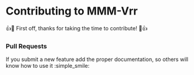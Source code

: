 # Contributing to MMM-Vrr

:+1::tada: First off, thanks for taking the time to contribute! :tada::+1:

### Pull Requests

If you submit a new feature add the proper documentation, so others will know how to use it :simple_smile:
